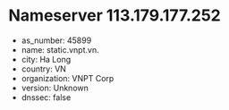 # Nameserver 113.179.177.252

* as_number: 45899
* name: static.vnpt.vn.
* city: Ha Long
* country: VN
* organization: VNPT Corp
* version: Unknown
* dnssec: false
